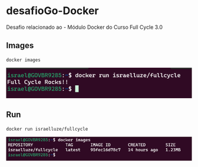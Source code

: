 # desafioGo-Docker
Desafio relacionado ao  - Módulo Docker do Curso Full Cycle 3.0

## Images
```
docker images
```
![](imagens/golang-ok.png)

## Run

```
docker run israelluze/fullcycle
```
![](imagens/tamanho.png)

